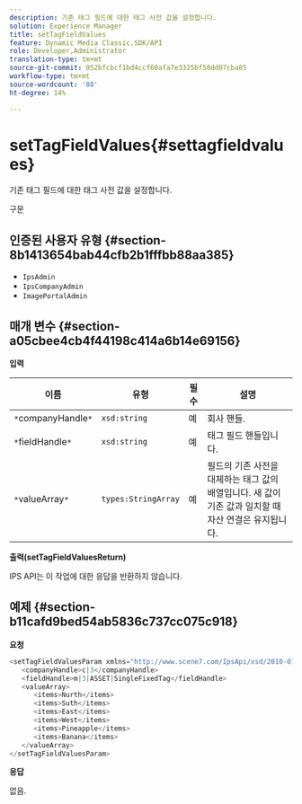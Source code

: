 ```yaml
---
description: 기존 태그 필드에 대한 태그 사전 값을 설정합니다.
solution: Experience Manager
title: setTagFieldValues
feature: Dynamic Media Classic,SDK/API
role: Developer,Administrator
translation-type: tm+mt
source-git-commit: 052bfcbcf1bd4ccf60afa7e3325bf58dd07cba85
workflow-type: tm+mt
source-wordcount: '88'
ht-degree: 14%

---
```



# setTagFieldValues{#settagfieldvalues}

기존 태그 필드에 대한 태그 사전 값을 설정합니다.

구문

## 인증된 사용자 유형 {#section-8b1413654bab44cfb2b1fffbb88aa385}

* `IpsAdmin`
* `IpsCompanyAdmin`
* `ImagePortalAdmin`

## 매개 변수 {#section-a05cbee4cb4f44198c414a6b14e69156}

**입력**

| 이름 | 유형 | 필수 | 설명 |
|---|---|---|---|
| `*`companyHandle`*` | `xsd:string` | 예 | 회사 핸들. |
| `*`fieldHandle`*` | `xsd:string` | 예 | 태그 필드 핸들입니다. |
| `*`valueArray`*` | `types:StringArray` | 예 | 필드의 기존 사전을 대체하는 태그 값의 배열입니다. 새 값이 기존 값과 일치할 때 자산 연결은 유지됩니다. |

**출력(setTagFieldValuesReturn)**

IPS API는 이 작업에 대한 응답을 반환하지 않습니다.

## 예제 {#section-b11cafd9bed54ab5836c737cc075c918}

**요청**

```java
<setTagFieldValuesParam xmlns="http://www.scene7.com/IpsApi/xsd/2010-01-31">
   <companyHandle>c|3</companyHandle>
   <fieldHandle>m|3|ASSET|SingleFixedTag</fieldHandle>
   <valueArray>
      <items>Nurth</items>
      <items>Suth</items>
      <items>East</items>
      <items>West</items>
      <items>Pineapple</items>
      <items>Banana</items>
   </valueArray>
</setTagFieldValuesParam>
```

**응답**

없음.
